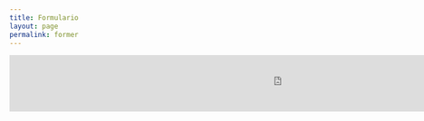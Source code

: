 ```yaml
---
title: Formulario
layout: page
permalink: former
---
```

<div class="container">
<iframe src="https://docs.google.com/forms/d/e/1FAIpQLSc8XOLQW16jezZhkXBvCRwWLbW4ZgDRvQnG3D5MzZ59-GrYLA/viewform?embedded=true" width="960" height="100vh" frameborder="0" marginheight="0" marginwidth="0">Cargando...</iframe>

</div>